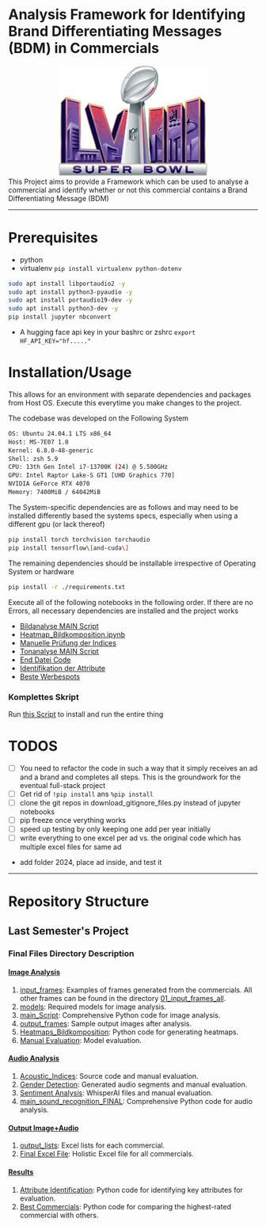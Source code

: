 # Analysis Framework for Identifying Brand Differentiating Messages (BDM) in Commercials
<center>
<div style="text-align: center;">
  <img src="./Resources/images/SuperBowl.png" alt="Super Bowl" width="300"/>
</div>
</center>
This Project aims to provide a Framework which can be used to analyse a commercial and identify whether or not this commercial contains a Brand Differentiating Message (BDM)

---

# Prerequisites

- python
- virtualenv `pip install virtualenv python-dotenv`
```bash
sudo apt install libportaudio2 -y
sudo apt install python3-pyaudio -y
sudo apt install portaudio19-dev -y
sudo apt install python3-dev -y
pip install jupyter nbconvert
```

- A hugging face api key in your bashrc or zshrc `export HF_API_KEY="hf....."`

# Installation/Usage



This allows for an environment with separate dependencies and packages from Host OS. Execute this everytime you make changes to the project.

The codebase was developed on the Following System

```bash
OS: Ubuntu 24.04.1 LTS x86_64 
Host: MS-7E07 1.0 
Kernel: 6.8.0-48-generic
Shell: zsh 5.9 
CPU: 13th Gen Intel i7-13700K (24) @ 5.500GHz 
GPU: Intel Raptor Lake-S GT1 [UHD Graphics 770] 
NVIDIA GeForce RTX 4070 
Memory: 7400MiB / 64042MiB 
```

The System-specific dependencies are as follows and may need to be installed differently based the systems specs, especially when using a different gpu (or lack thereof)

```bash
pip install torch torchvision torchaudio
pip install tensorflow\[and-cuda\]
```

The remaining dependencies should be installable irrespective of Operating System or hardware


```bash
pip install -r ./requirements.txt
```

Execute all of the following notebooks in the following order. If there are no Errors, all necessary dependencies are installed and the project works

- [Bildanalyse MAIN Script](./Final_Files/01.%20Bildanalyse/03.%20main_Script/03.%20main_Bildanalyse%20copy.ipynb)
- [Heatmap_Bildkomposition.ipynb](./Final_Files/01.%20Bildanalyse/05.%20Heatmaps_Bildkomposition/Heatmap_Bildkomposition.ipynb)
- [Manuelle Prüfung der Indices](./Final_Files/02.%20Tonanalyse/Acoustic_Indices/01%20Manueller%20Vergleich/00%20Manuelle%20Prüfung%20der%20Indices.ipynb)
- [Tonanalyse MAIN Script](./Final_Files/02.%20Tonanalyse/main_sound_recognition_FINAL.ipynb)
- [End Datei Code](./Final_Files/03.%20Output%20Bild%20+%20Ton/02.%20Final%20Excel%20File/End_Datei_Code.ipynb)
- [Identifikation der Attribute](./Final_Files/04.%20Ergebnisse/04.01.%20Identifikation%20der%20Attribute.ipynb)
- [Beste Werbespots](./Final_Files/04.%20Ergebnisse/04.02.%20Beste%20Werbespots.ipynb) 

### Komplettes Skript

Run [this Script](./setup.sh) to install and run the entire thing

# TODOS
- [ ] You need to refactor the code in such a way that it simply receives an ad and a brand and completes all steps. This is the groundwork for the eventual full-stack project
- [ ] Get rid of `!pip install` ans `%pip install`
- [ ] clone the git repos in download_gitignore_files.py instead of jupyter notebooks
- [ ] pip freeze once verything works
- [ ] speed up testing by only keeping one add per year initially
- [ ] write everything to one excel per ad vs. the original code which has multiple excel files for same ad
- add folder 2024, place ad inside, and test it


---

# Repository Structure

## Last Semester's Project

### Final Files Directory Description

#### [Image Analysis](./Final_Files/01.%20Bildanalyse/)

1. [input_frames](./input_frames): Examples of frames generated from the commercials. All other frames can be found in the directory [01_input_frames_all](./01_input_frames_all).
2. [models](./Final_Files/01.%20Bildanalyse/02.%20models/): Required models for image analysis.
3. [main_Script](./Final_Files/01.%20Bildanalyse/03.%20main_Script/03.%20main_Bildanalyse.ipynb): Comprehensive Python code for image analysis.
4. [output_frames](./Final_Files/01.%20Bildanalyse/): Sample output images after analysis.
5. [Heatmaps_Bildkomposition](./Final_Files/01.%20Bildanalyse/05.%20Heatmaps_Bildkomposition/Heatmap_Bildkomposition.ipynb): Python code for generating heatmaps.
6. [Manual Evaluation](./Final_Files/01.%20Bildanalyse/06.%20Manuelle%20Evaluation/): Model evaluation.

#### [Audio Analysis](./Final_Files/02.%20Tonanalyse/)

1. [Acoustic_Indices](./Final_Files/02.%20Tonanalyse/Acoustic_Indices/): Source code and manual evaluation.
2. [Gender Detection](./Final_Files/02.%20Tonanalyse/Geschlechtserkennung/): Generated audio segments and manual evaluation.
3. [Sentiment Analysis](./Final_Files/02.%20Tonanalyse/Stimmungsanalyse/): WhisperAI files and manual evaluation.
4. [main_sound_recognition_FINAL](./Final_Files/02.%20Tonanalyse/main_sound_recognition_FINAL.ipynb): Comprehensive Python code for audio analysis.

#### [Output Image+Audio](./Final_Files/03.%20Output%20Bild%20+%20Ton/)

1. [output_lists](./Final_Files/03.%20Output%20Bild%20+%20Ton/01.%20output_lists/): Excel lists for each commercial.
2. [Final Excel File](./Final_Files/03.%20Output%20Bild%20+%20Ton/02.%20Final%20Excel%20File/): Holistic Excel file for all commercials.

#### [Results](./Final_Files/04.%20Ergebnisse/)

1. [Attribute Identification](./Final_Files/04.%20Ergebnisse/04.01.%20Identifikation%20der%20Attribute.ipynb): Python code for identifying key attributes for evaluation.
2. [Best Commercials](./Final_Files/04.%20Ergebnisse/04.02.%20Beste%20Werbespots.ipynb): Python code for comparing the highest-rated commercial with others.
